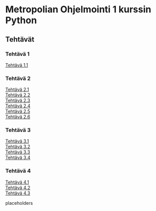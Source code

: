 # Metropolian Ohjelmointi 1 kurssin Python
## Tehtävät
### Tehtävä 1
[Tehtävä 1.1](<Tehtävä 1/Tehtävä1_1.py>)
### Tehtävä 2
[Tehtävä 2.1](<Tehtävä 2/Tehtävä 2_1.py>)\
[Tehtävä 2.2](<Tehtävä 2/Tehtävä 2_2.py>)\
[Tehtävä 2.3](<Tehtävä 2/Tehtävä 2_3.py>)\
[Tehtävä 2.4](<Tehtävä 2/Tehtävä 2_4.py>)\
[Tehtävä 2.5](<Tehtävä 2/Tehtävä 2_5.py>)\
[Tehtävä 2.6](<Tehtävä 2/Tehtävä 2_6.py>)
### Tehtävä 3
[Tehtävä 3.1](<Tehtävä 3/Tehtävä_3_1.py>)\
[Tehtävä 3.2](<Tehtävä 3/Tehtävä_3_2.py>)\
[Tehtävä 3.3](<Tehtävä 3/Tehtävä_3_3.py>)\
[Tehtävä 3.4](<Tehtävä 3/Tehtävä_3_4.py>)
### Tehtävä 4
[Tehtävä 4.1](<Tehtävä 4/Tehtävä_4_1.py>)\
[Tehtävä 4.2](<Tehtävä 4/Tehtävä_4_2.py>)\
[Tehtävä 4.3](<Tehtävä 4/Tehtävä_4_3.py>)



placeholders